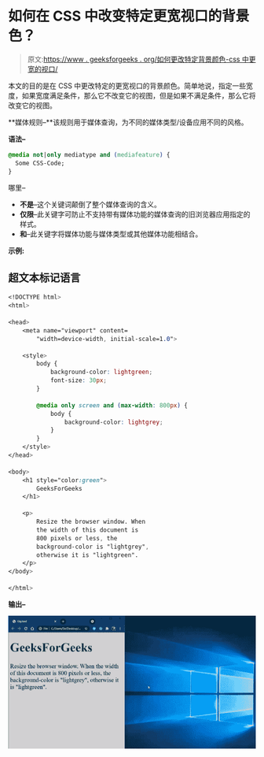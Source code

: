 # 如何在 CSS 中改变特定更宽视口的背景色？

> 原文:[https://www . geeksforgeeks . org/如何更改特定背景颜色-css 中更宽的视口/](https://www.geeksforgeeks.org/how-to-change-background-color-on-a-specific-wider-viewport-in-css/)

本文的目的是在 CSS 中更改特定的更宽视口的背景颜色。简单地说，指定一些宽度，如果宽度满足条件，那么它不改变它的视图，但是如果不满足条件，那么它将改变它的视图。

**媒体规则–**该规则用于媒体查询，为不同的媒体类型/设备应用不同的风格。

**语法–**

```css
@media not|only mediatype and (mediafeature) {
  Some CSS-Code;
}
```

哪里–

*   **不是**–这个关键词颠倒了整个媒体查询的含义。
*   **仅限**–此关键字可防止不支持带有媒体功能的媒体查询的旧浏览器应用指定的样式。
*   **和**–此关键字将媒体功能与媒体类型或其他媒体功能相结合。

**示例:**

## 超文本标记语言

```css
<!DOCTYPE html>
<html>

<head>
    <meta name="viewport" content=
        "width=device-width, initial-scale=1.0">

    <style>
        body {
            background-color: lightgreen;
            font-size: 30px;
        }

        @media only screen and (max-width: 800px) {
            body {
                background-color: lightgrey;
            }
        }
    </style>
</head>

<body>
    <h1 style="color:green">
        GeeksForGeeks
    </h1>

    <p>
        Resize the browser window. When
        the width of this document is 
        800 pixels or less, the 
        background-color is "lightgrey", 
        otherwise it is "lightgreen".
    </p>
</body>

</html>
```

**输出–**

![](img/83f9ebb35a74e53d0d6f88f76b3c8722.png)